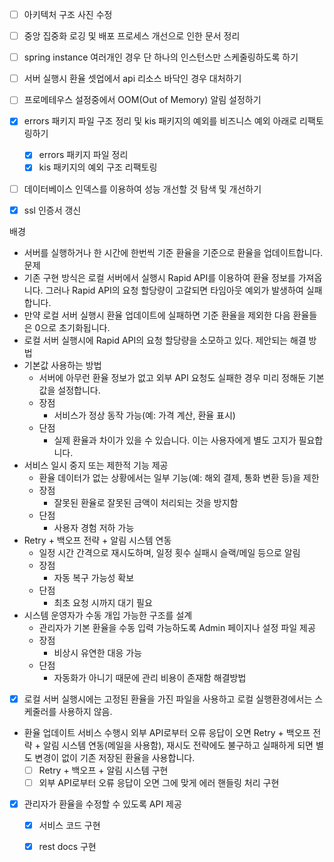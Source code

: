 - [ ] 아키텍처 구조 사진 수정
- [ ] 중앙 집중화 로깅 및 배포 프로세스 개선으로 인한 문서 정리
- [ ] spring instance 여러개인 경우 단 하나의 인스턴스만 스케줄링하도록 하기
- [ ] 서버 실행시 환율 셋업에서 api 리소스 바닥인 경우 대처하기
- [ ] 프로메테우스 설정중에서 OOM(Out of Memory) 알림 설정하기
- [x] errors 패키지 파일 구조 정리 및 kis 패키지의 예외를 비즈니스 예외 아래로 리팩토링하기
	- [x] errors 패키지 파일 정리
	- [x] kis 패키지의 예외 구조 리팩토링
- [ ] 데이터베이스 인덱스를 이용하여 성능 개선할 것 탐색 및 개선하기
- [x] ssl 인증서 갱신


배경
- 서버를 실행하거나 한 시간에 한번씩 기준 환율을 기준으로 환율을 업데이트합니다.
문제
- 기존 구현 방식은 로컬 서버에서 실행시 Rapid API를 이용하여 환율 정보를 가져옵니다. 그러나 Rapid API의 요청 할당량이 고갈되면 타임아웃 예외가 발생하여 실패합니다.
- 만약 로컬 서버 실행시 환율 업데이트에 실패하면 기준 환율을 제외한 다음 환율들은 0으로 초기화됩니다.
- 로컬 서버 실행시에 Rapid API의 요청 할당량을 소모하고 있다.
제안되는 해결 방법
- 기본값 사용하는 방법
	- 서버에 아무런 환율 정보가 없고 외부 API 요청도 실패한 경우 미리 정해둔 기본값을 설정합니다.
	- 장점
		- 서비스가 정상 동작 가능(예: 가격 계산, 환율 표시)
	- 단점
		- 실제 환율과 차이가 있을 수 있습니다. 이는 사용자에게 별도 고지가 필요합니다.
- 서비스 일시 중지 또는 제한적 기능 제공
	- 환율 데이터가 없는 상황에서는 일부 기능(예: 해외 결제, 통화 변환 등)을 제한
	- 장점
		- 잘못된 환율로 잘못된 금액이 처리되는 것을 방지함
	- 단점
		- 사용자 경험 저하 가능
- Retry + 백오프 전략 + 알림 시스템 연동
	- 일정 시간 간격으로 재시도하며, 일정 횟수 실패시 슬랙/메일 등으로 알림
	- 장점
		- 자동 복구 가능성 확보
	- 단점
		- 최초 요청 시까지 대기 필요
- 시스템 운영자가 수동 개입 가능한 구조를 설계
	- 관리자가 기본 환율을 수동 입력 가능하도록 Admin 페이지나 설정 파일 제공
	- 장점
		- 비상시 유연한 대응 가능
	- 단점
		- 자동화가 아니기 때문에 관리 비용이 존재함
해결방법
- [x] 로컬 서버 실행시에는 고정된 환율을 가진 파일을 사용하고 로컬 실행환경에서는 스케줄러를 사용하지 않음.
- 환율 업데이트 서비스 수행시 외부 API로부터 오류 응답이 오면 Retry + 백오프 전략 + 알림 시스템 연동(메일을 사용함), 재시도 전략에도 불구하고 실패하게 되면 별도 변경이 없이 기존 저장된 환율을 사용합니다.
	- [ ] Retry + 백오프 + 알림 시스템 구현
	- [ ] 외부 API로부터 오류 응답이 오면 그에 맞게 에러 핸들링 처리 구현
- [x] 관리자가 환율을 수정할 수 있도록 API 제공
	- [x] 서비스 코드 구현
	- [x] rest docs 구현

